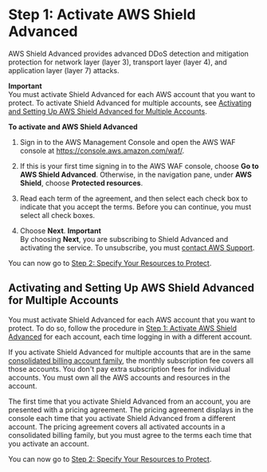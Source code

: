 # Step 1: Activate AWS Shield Advanced<a name="enable-ddos-prem"></a>

AWS Shield Advanced provides advanced DDoS detection and mitigation protection for network layer \(layer 3\), transport layer \(layer 4\), and application layer \(layer 7\) attacks\.

**Important**  
You must activate Shield Advanced for each AWS account that you want to protect\. To activate Shield Advanced for multiple accounts, see [Activating and Setting Up AWS Shield Advanced for Multiple Accounts](#enable-ddos-prem-multi-account-procedure)\. <a name="enable-ddos-prem-procedure"></a>

**To activate and AWS Shield Advanced**

1. Sign in to the AWS Management Console and open the AWS WAF console at [https://console\.aws\.amazon\.com/waf/](https://console.aws.amazon.com/waf/)\. 

1. If this is your first time signing in to the AWS WAF console, choose **Go to AWS Shield Advanced**\. Otherwise, in the navigation pane, under **AWS Shield**, choose **Protected resources**\. 

1.  Read each term of the agreement, and then select each check box to indicate that you accept the terms\. Before you can continue, you must select all check boxes\.

1. Choose **Next**\.
**Important**  
By choosing **Next**, you are subscribing to Shield Advanced and activating the service\. To unsubscribe, you must [contact AWS Support](https://console.aws.amazon.com/support)\. 

You can now go to [Step 2: Specify Your Resources to Protect](ddos-choose-resources.md)\.

## Activating and Setting Up AWS Shield Advanced for Multiple Accounts<a name="enable-ddos-prem-multi-account-procedure"></a>

You must activate Shield Advanced for each AWS account that you want to protect\. To do so, follow the procedure in [Step 1: Activate AWS Shield Advanced](#enable-ddos-prem) for each account, each time logging in with a different account\. 

If you activate Shield Advanced for multiple accounts that are in the same [consolidated billing account family](http://docs.aws.amazon.com/awsaccountbilling/latest/aboutv2/consolidated-billing.html), the monthly subscription fee covers all those accounts\. You don't pay extra subscription fees for individual accounts\. You must own all the AWS accounts and resources in the account\.

The first time that you activate Shield Advanced from an account, you are presented with a pricing agreement\. The pricing agreement displays in the console each time that you activate Shield Advanced from a different account\. The pricing agreement covers all activated accounts in a consolidated billing family, but you must agree to the terms each time that you activate an account\. 

You can now go to [Step 2: Specify Your Resources to Protect](ddos-choose-resources.md)\.